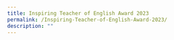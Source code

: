 ```yaml
---
title: Inspiring Teacher of English Award 2023
permalink: /Inspiring-Teacher-of-English-Award-2023/
description: ""
---
```


